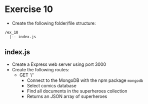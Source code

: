 # Exercise 10

- Create the following folder/file structure:

```
/ex_10
  |-- index.js
```

## index.js

- Create a Express web server using port 3000
- Create the following routes:
  - GET '/'
    - Connect to the MongoDB with the npm package `mongodb`
    - Select comics database
    - Find all documents in the superheroes collection
    - Returns an JSON array of superheroes
